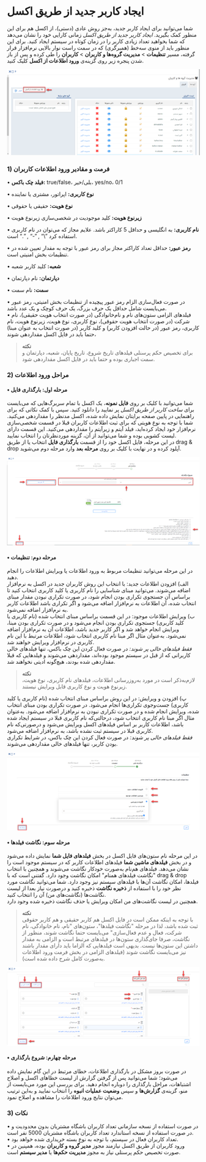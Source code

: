 # ایجاد کاربر جدید از طریق اکسل

شما می‌توانید برای ایجاد کاربر جدید، به‌جز روش عادی (دستی)، از اکسل هم برای این منظور کمک بگیرید. *ایجاد کاربر جدید از طریق اکسل* زمانی کارایی خود را نشان می‌دهد که شما بخواهید تعداد زیادی کاربر را در زمان کوتاه در سیستم ایجاد کنید. برای این منظور باید از منوی سه‌خط (همبرگری) که در سمت راست نوار بالایی نرم‌افزار قرار گرفته، مسیر **تنظیمات** > **مدیریت گروه‌ها و کاربران** > **کاربران**  را طی کرده و پس از باز شدن پنجره زیر روی گزینه‌ی **ورود اطلاعات از اکسل** کلیک کنید.<br>

![ورود اطلاعات کاربران جدید از طریق اکسل](EnteringInformationOfNewUsersThroughExcel.png)

### 1) فرمت و مقادیر ورود اطلاعات کاربران
 
•	**فیلد چک باکس:** true/false، بلی/خیر، yes/no، 0/1

•	**نوع‌ کاربری:** اپراتور، مشتری یا نماینده 

•	**نوع هویت:** حقیقی یا حقوقی 

•	**زیرنوع هویت:** کلید موجودیت در شخصی‌سازی زیرنوع هویت

•	**نام کاربری:** به انگلیسی و حداقل 5 کاراکتر باشد. علایم مجاز که می‌توان در نام کاربری استفاده کرد ”\“ , ”-“ , ”.“ است.

•	**رمز عبور:** حداقل تعداد کاراکتر مجاز برای رمز عبور با توجه به مقدار تعیین شده در تنظیمات بخش امنیتی است.

•	**شعبه:** کلید کاربر شعبه 

•	**دپارتمان:** نام دپارتمان 

•	**سمت:** نام سمت 

•	در صورت فعال‌سازی الزام رمز عبور پیچیده از تنظیمات بخش امنیتی، رمز عبور می‌بایست شامل حداقل یک حرف بزرگ، یک حرف کوچک و یک عدد باشد.<br>
•	فیلدهای الزامی ستون‌های نام و نام‌خانوادگی (در صورت انتخاب هویت حقیقی)، نام شرکت (در صورت انتخاب هویت حقوقی)، نوع کاربری، نوع هویت، زیرنوع هویت، نام کاربری، رمز عبور (در حالت افزودن کاربر) و کلید کاربر (در صورت انتخاب به عنوان مبنا) حتما باید در فایل اکسل مقداردهی شوند،

> **نکته**<br>
برای تخصیص حکم پرسنلی فیلدهای تاریخ شروع، تاریخ پایان، شعبه، دپارتمان و سمت اجباری بوده و حتما باید در فایل اکسل مقداردهی شود.

### 2) مراحل ورود اطلاعات

#### • مرحله اول: بارگذاری فایل

شما می‌توانید با کلیک بر روی **فایل نمونه**، یک اکسل با تمام سربرگ‌هایی که می‌بایست برای *ساخت کاربر از طریق اکسل* پر نمایید را دانلود کنید. سپس با کمک نکاتی که برای راهنمایی در پایین صفحه برایتان نمایش داده شده، اکسل مدنظر را مقداردهی می‌کنید. شما با توجه به نوع هویتی که برای ثبت اطلاعات کاربران قبلا در قسمت شخصی‌سازی نرم‌افزار خود ایجاد کرده‌اید، فیلد آیتم و زیرآیتم را مقداردهی می‌کنید. این قسمت دارای لیست کشویی بوده و شما می‌توانید از آن، گزینه موردنظرتان را انتخاب نمایید.<br>
در این مرحله، فایل اکسل خود را از قسمت **بارگذاری فایل** انتخاب یا از طریق drag & drop آپلود کرده و در نهایت با کلیک بر روی **مرحله بعد** وارد مرحله دوم می‌شوید. 

![فیلدهای مرحله اول ایجاد کاربر از طریق اکسل](TheFieldsOfTheFirstStageOfUserCreationThroughExcel.png)

#### • مرحله دوم: تنظیمات

در این مرحله می‌توانید تنظیمات مربوط به ورود اطلاعات یا ویرایش اطلاعات را انجام دهید.<br>
  الف) افزودن اطلاعات جدید: با انتخاب این روش کاربران جدید در اکسل به نرم‌افزار اضافه می‌شوند. می‌توانید مبنای شناسایی را نام کاربری یا کلید کاربری انتخاب کنید تا براساس آن جستجوی تکراری بودن انجام شود، در صورت تکراری نبودن مقدار مبنای انتخاب شده، آن اطلاعات به نر‍‌م‌افزار اضافه می‌شود و اگر تکراری باشد اطلاعات کاربر به نرم‌افزار اضافه نمی‌شود.<br>
 ب) ویرایش اطلاعات موجود: در این قسمت براساس مبنای انتخاب شده (نام کاربری یا کلید کاربری) جستجوی تکراری بودن انجام می‌شود و در صورت تکراری بودن مبنا، ویرایش انجام خواهد شد و اگر کاربر جدید باشد، اطلاعات آن به نرم‌افزار اضافه نمی‌شود. به‌عنوان مثال اگر مبنا نام کاربری انتخاب شود، اطلاعات مرتبط با این نام کاربری در نرم‌افزار ویرایش خواهند شد.<br>
 *فقط فیلدهای خالی پر شوند:* در صورت فعال کردن این چک باکس، تنها فیلدهای خالی کاربرانی که از قبل در سیستم موجود بوده‌اند، مقداردهی می‌شوند و فیلدهایی که قبلا مقداردهی شده بودند، هیچ‌گونه ادیتی نخواهند شد.

> **نکته**<br>
 لازم‌به‌ذکر است در مورد به‌روزرسانی اطلاعات، فیلدهای نام کاربری، نوع هویت، زیرنوع هویت و نوع کاربری قابل ویرایش نیستند. <br>

 پ) افزودن و ویرایش: در این روش براساس مبنای انتخاب شده (نام کاربری یا کلید کاربری) جست‌وجوی تکراری‌ها انجام می‌شود. در صورت تکراری بودن مبنای انتخاب شده، ویرایش انجام شده و در صورت تکراری نبودن به نرم‌افزار اضافه می‌شود. به‌عنوان مثال اگر مبنا نام کاربری انتخاب شود، درحالتی‌که نام کاربری قبلا در سیستم ایجاد شده باشد، اطلاعات کاربر بر اساس فیلدهای اکسل ویرایش می‌شود و درصورتی‌که نام کاربری قبلا در سیستم ثبت نشده باشد، به نرم‌افزار اضافه می‌شود.<br>
 *فقط فیلدهای خالی پر شوند:* در صورت فعال کردن این چک باکس، در شرایط تکراری بودن کاربر، تنها فیلدهای خالی مقداردهی می‌شوند.
 
![فیلدهای مرحله دوم ایجاد کاربر از طریق اکسل](FieldsOfTheSecondStageOfUserCreationThroughExcel.png)

#### •  مرحله‌ سوم: نگاشت فیلدها

در این مرحله نام ستون‌های فایل اکسل در بخش **فیلدهای فایل شما** نمایش داده می‌شود و در بخش **فیلدهای ماشین شما** فیلدهای اطلاعات کاربر که در سیستم موجود است را نشان می‌دهد. فیلدهای هم‌نام به‌صورت خودکار نگاشت می‌شوند و همچنین با انتخاب "نگاشت فیلدهای همنام" امکان نگاشت وجود دارد. گفتنی است که با drag & drop فیلدها، امکان نگاشت آن‌ها با فیلد‌های سیستم نیز وجود دارد.  شما می‌توانید نگاشت مورد نظر خود را با استفاده از **ذخیره نگاشت** ذخیره کنید و درصورت نیاز بعدا از لیست نگاشت‌ها (نگاشت‌های من) آن را انتخاب کنید.<br>
همچنین در لیست نگاشت‌های من امکان ویرایش یا حذف نگاشت ذخیره شده وجود دارد.<br>
> **نکته**<br>
 با توجه به اینکه ممکن است در فایل اکسل هم کاربر حقیقی و هم کاربر حقوقی ثبت شده باشد، لذا در مرحله "نگاشت فیلدها"، ستون‌های "نام، نام خانوادگی، نام شرکت، فعال و عدم فعال‌سازی" می‌بایست حتما نگاشت شوند، منظور از نگاشت، صرفا جای‌گذاری ستون‌ها در فیلدهای مرتبط است و الزامی به مقدار داشتن این ستون‌ها نیست. بدیهی است فیلدهایی که الزاما باید دارای مقدار باشند نیز می‌بایست نگاشت شوند (فیلدهای الزامی در بخش فرمت ورود اطلاعات به‌صورت کامل شرح داده شده است).

![فیلدهای مرحله سوم ایجاد کاربر از طریق اکسل](TheFieldsOfTheThirdStageOfUserCreatiOnThroughExcel.png)

#### • مرحله چهارم: شروع بارگذاری

در صورت بروز مشکل در بارگذاری اطلاعات، خطای مرتبط در این گام نمایش داده می‌شود؛ شما می‌توانید پس از گرفتن گزارش از لیست خطاهای اکسل و اصلاح اشتباهات، مراحل بارگذاری را دوباره انجام دهید. برای بررسی این مورد می‌بایست از منو، گزینه‌ی **گزارش‌ها** و سپس **وضعیت عملیات انبوه** را انتخاب نمایید و به‌این ترتیب می‌توان نتایج ورود اطلاعات را مشاهده و اصلاح نمود.

### 3) نکات
 
•	در صورت استفاده از نسخه سازمانی تعداد کاربران باشگاه مشتریان بدون محدودیت و در صورت استفاده از نسخه استاندارد تعداد کاربران باشگاه مشتریان 5000 نفر است.<br>
•	تعداد کاربران فعال در سیستم، با توجه به نوع بسته خریداری شده خواهد بود.<br>
•	ورود کاربران از طریق اکسل نیازمند مجوز **مدیر گروه و کاربران** بوده، همپنین در صورت تخصیص حکم پرسنلی نیاز به مجوز **مدیریت حکم‌ها** یا **مدیر سیستم** است.



